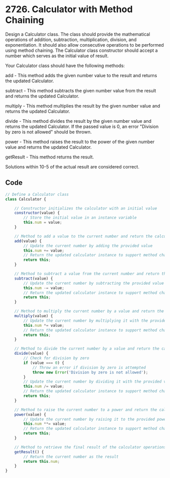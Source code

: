 # 2726. Calculator with Method Chaining
Design a Calculator class. The class should provide the mathematical operations of addition, subtraction, multiplication, division, and exponentiation. It should also allow consecutive operations to be performed using method chaining. The Calculator class constructor should accept a number which serves as the initial value of result.

Your Calculator class should have the following methods:

add - This method adds the given number value to the result and returns the updated Calculator.

subtract - This method subtracts the given number value from the result and returns the updated Calculator.

multiply - This method multiplies the result  by the given number value and returns the updated Calculator.

divide - This method divides the result by the given number value and returns the updated Calculator. If the passed value is 0, an error "Division by zero is not allowed" should be thrown.

power - This method raises the result to the power of the given number value and returns the updated Calculator.

getResult - This method returns the result.

Solutions within 10-5 of the actual result are considered correct.

## Code
```javascript 
// Define a Calculator class
class Calculator {

    // Constructor initializes the calculator with an initial value
    constructor(value) {
        // Store the initial value in an instance variable
        this.num = value;
    }

    // Method to add a value to the current number and return the calculator instance
    add(value) {
        // Update the current number by adding the provided value
        this.num += value;
        // Return the updated calculator instance to support method chaining
        return this;
    }

    // Method to subtract a value from the current number and return the calculator instance
    subtract(value) {
        // Update the current number by subtracting the provided value
        this.num -= value;
        // Return the updated calculator instance to support method chaining
        return this;
    }

    // Method to multiply the current number by a value and return the calculator instance
    multiply(value) {
        // Update the current number by multiplying it with the provided value
        this.num *= value;
        // Return the updated calculator instance to support method chaining
        return this;
    }

    // Method to divide the current number by a value and return the calculator instance
    divide(value) {
        // Check for division by zero
        if (value === 0) {
            // Throw an error if division by zero is attempted
            throw new Error('Division by zero is not allowed');
        }
        // Update the current number by dividing it with the provided value
        this.num /= value;
        // Return the updated calculator instance to support method chaining
        return this;
    }

    // Method to raise the current number to a power and return the calculator instance
    power(value) {
        // Update the current number by raising it to the provided power
        this.num **= value;
        // Return the updated calculator instance to support method chaining
        return this;
    }

    // Method to retrieve the final result of the calculator operations
    getResult() {
        // Return the current number as the result
        return this.num;
    }
}
```

